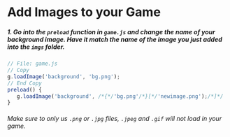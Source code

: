 # Add Images to your Game

##### 1. Go into the `preload` _function_ in `game.js` and change the name of your background image. Have it match the name of the image you just added into the `imgs` folder.

```javascript
// File: game.js
// Copy
g.loadImage('background', 'bg.png');
// End Copy
preload() {
   g.loadImage('background', /*{*/'bg.png'/*}[*/'newimage.png');/*]*/
}
```

###### Make sure to only us `.png` or `.jpg` files, `.jpeg` and `.gif` will not load in your game.